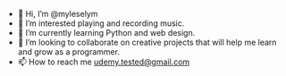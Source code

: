 - 👋 Hi, I’m @myleselym
- 👀 I’m interested playing and recording music.
- 🌱 I’m currently learning Python and web design. 
- 💞️ I’m looking to collaborate on creative projects that will help me learn and grow as a programmer.
- 📫 How to reach me udemy.tested@gmail.com

<!---
myleselym/myleselym is a ✨ special ✨ repository because its `README.md` (this file) appears on your GitHub profile.
You can click the Preview link to take a look at your changes.
--->
